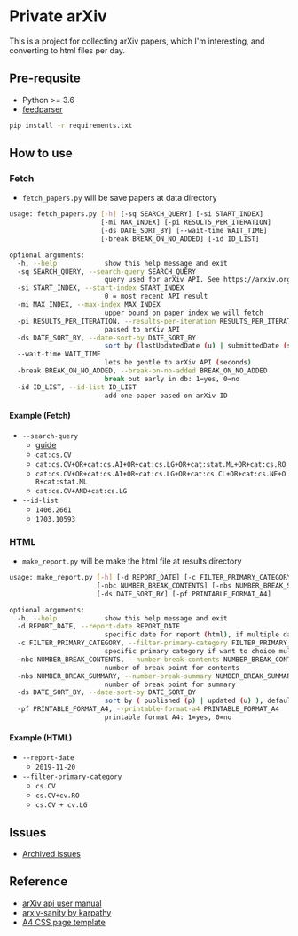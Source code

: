 # Private arXiv

This is a project for collecting arXiv papers, which I'm interesting, and converting to html files per day.

## Pre-requsite

- Python >= 3.6
- [feedparser](https://pypi.org/project/feedparser/)

```sh
pip install -r requirements.txt
```

## How to use

### Fetch

- `fetch_papers.py` will be save papers at data directory

```sh
usage: fetch_papers.py [-h] [-sq SEARCH_QUERY] [-si START_INDEX]
                       [-mi MAX_INDEX] [-pi RESULTS_PER_ITERATION]
                       [-ds DATE_SORT_BY] [--wait-time WAIT_TIME]
                       [-break BREAK_ON_NO_ADDED] [-id ID_LIST]

optional arguments:
  -h, --help            show this help message and exit
  -sq SEARCH_QUERY, --search-query SEARCH_QUERY
                        query used for arXiv API. See https://arxiv.org/help/api/user-manual#subject_classifications
  -si START_INDEX, --start-index START_INDEX
                        0 = most recent API result
  -mi MAX_INDEX, --max-index MAX_INDEX
                        upper bound on paper index we will fetch
  -pi RESULTS_PER_ITERATION, --results-per-iteration RESULTS_PER_ITERATION
                        passed to arXiv API
  -ds DATE_SORT_BY, --date-sort-by DATE_SORT_BY
                        sort by (lastUpdatedDate (u) | submittedDate (s) ), default: u
  --wait-time WAIT_TIME
                        lets be gentle to arXiv API (seconds)
  -break BREAK_ON_NO_ADDED, --break-on-no-added BREAK_ON_NO_ADDED
                        break out early in db: 1=yes, 0=no
  -id ID_LIST, --id-list ID_LIST
                        add one paper based on arXiv ID
```

#### Example (Fetch)

- `--search-query`
  - [guide](https://arxiv.org/help/api/user-manual#subject_classifications)
  - `cat:cs.CV`
  - `cat:cs.CV+OR+cat:cs.AI+OR+cat:cs.LG+OR+cat:stat.ML+OR+cat:cs.RO`
  - `cat:cs.CV+OR+cat:cs.AI+OR+cat:cs.LG+OR+cat:cs.CL+OR+cat:cs.NE+OR+cat:stat.ML`
  - `cat:cs.CV+AND+cat:cs.LG`
- `--id-list`
  - `1406.2661`
  - `1703.10593`

### HTML

- `make_report.py` will be make the html file at results directory

```sh
usage: make_report.py [-h] [-d REPORT_DATE] [-c FILTER_PRIMARY_CATEGORY]
                      [-nbc NUMBER_BREAK_CONTENTS] [-nbs NUMBER_BREAK_SUMMARY]
                      [-ds DATE_SORT_BY] [-pf PRINTABLE_FORMAT_A4]

optional arguments:
  -h, --help            show this help message and exit
  -d REPORT_DATE, --report-date REPORT_DATE
                        specific date for report (html), if multiple date: "FROM_DATE TO_DATE"
  -c FILTER_PRIMARY_CATEGORY, --filter-primary-category FILTER_PRIMARY_CATEGORY
                        specific primary category if want to choice multiple category use "+"
  -nbc NUMBER_BREAK_CONTENTS, --number-break-contents NUMBER_BREAK_CONTENTS
                        number of break point for contents
  -nbs NUMBER_BREAK_SUMMARY, --number-break-summary NUMBER_BREAK_SUMMARY
                        number of break point for summary
  -ds DATE_SORT_BY, --date-sort-by DATE_SORT_BY
                        sort by ( published (p) | updated (u) ), default: p
  -pf PRINTABLE_FORMAT_A4, --printable-format-a4 PRINTABLE_FORMAT_A4
                        printable format A4: 1=yes, 0=no
```

#### Example (HTML)

- `--report-date`
  - `2019-11-20`
- `--filter-primary-category`
  - `cs.CV`
  - `cs.CV+cv.RO`
  - `cs.CV + cv.LG`

## Issues

- [Archived issues](./archived-issues.md)

## Reference

- [arXiv api user manual](https://arxiv.org/help/api/user-manual)
- [arxiv-sanity by karpathy](https://github.com/karpathy/arxiv-sanity-preserver)
- [A4 CSS page template](https://codepen.io/rafaelcastrocouto/pen/LFAes)
